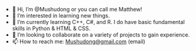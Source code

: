 - 👋 Hi, I’m @Mushudong or you can call me Matthew!
- 👀 I’m interested in learning new things.
- 🌱 I’m currently learning C++, C#, and R. I do have basic fundamental skills in Python & HTML & CSS.
- 💞️ I’m looking to collaborate on a variety of projects to gain experience.
- 📫 How to reach me: Mushudong@gmail.com (email)

<!---
Mushudong/Mushudong is a ✨ special ✨ repository because its `README.md` (this file) appears on your GitHub profile.
You can click the Preview link to take a look at your changes.
--->
